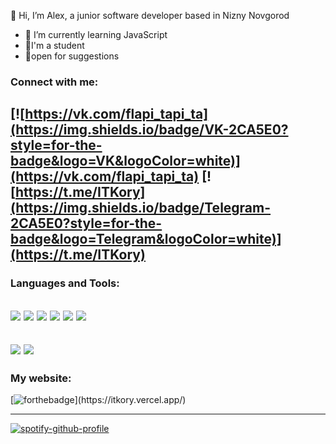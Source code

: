 👋 Hi, I’m Alex, a junior software developer based in Nizny Novgorod
- 🌱 I’m currently learning JavaScript
- 🔭I'm a student
- 💬open for suggestions
### Connect with me:
[![https://vk.com/flapi_tapi_ta](https://img.shields.io/badge/VK-2CA5E0?style=for-the-badge&logo=VK&logoColor=white)](https://vk.com/flapi_tapi_ta)
[![https://t.me/ITKory](https://img.shields.io/badge/Telegram-2CA5E0?style=for-the-badge&logo=Telegram&logoColor=white)](https://t.me/ITKory)
---
### Languages and Tools: 
![](https://img.shields.io/badge/JavaScript-20232A?style=for-the-badge&logo=Javascript&logoColor=61DAFB)
![](https://img.shields.io/badge/AngularJS-20232A?style=for-the-badge&logo=angularjs&logoColor=61DAFB)
![](https://img.shields.io/badge/jQuery-20232A?style=for-the-badge&logo=jQuery&logoColor=61DAFB)
![](https://img.shields.io/badge/React-20232A?style=for-the-badge&logo=react&logoColor=61DAFB)
![](https://img.shields.io/badge/laravel-9e0d56?style=for-the-badge&logo=laravel&logoColor=white)
![](https://img.shields.io/badge/Bootstrap-563D7C?style=for-the-badge&logo=bootstrap&logoColor=white)
---
![](https://img.shields.io/badge/C%23-3498DB?style=for-the-badge&logo=c-sharp&logoColor=white)
![](https://img.shields.io/badge/Xamarin-3498DB?style=for-the-badge&logo=xamarin&logoColor=white)
---
### My website:
[![forthebadge](https://forthebadge.com/images/badges/powered-by-black-magic.svg "http://itkory.lovestoblog.com/")](https://itkory.vercel.app/)
 
---
[![spotify-github-profile](https://spotify-github-profile.vercel.app/api/view?uid=ntnxcft77p7nffen1t1qn3kja&cover_image=true&theme=default&bar_color_cover=true)](https://spotify-github-profile.vercel.app/api/view?uid=ntnxcft77p7nffen1t1qn3kja&redirect=true)
